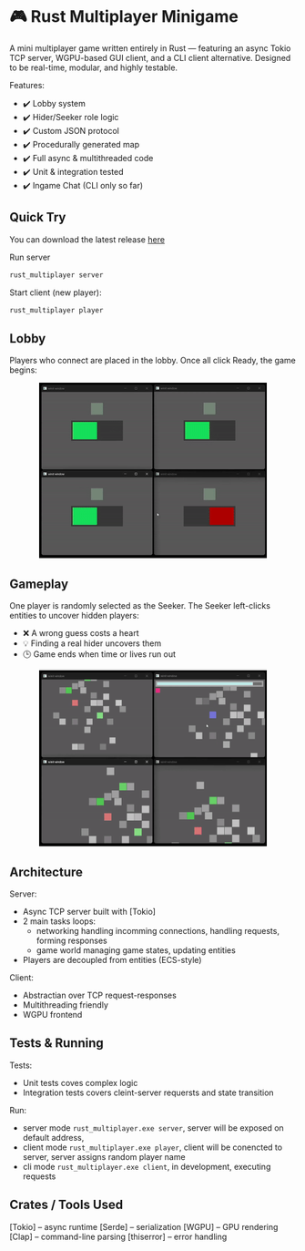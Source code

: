 # 🎮 Rust Multiplayer Minigame

A mini multiplayer game written entirely in Rust — featuring an async Tokio TCP server, WGPU-based GUI client, and a CLI client alternative. Designed to be real-time, modular, and highly testable.

Features:
- ✔️ Lobby system
- ✔️ Hider/Seeker role logic
- ✔️ Custom JSON protocol
- ✔️ Procedurally generated map
- ✔️ Full async & multithreaded code
- ✔️ Unit & integration tested
- ✔️ Ingame Chat (CLI only so far)

## Quick Try

You can download the latest release [here](https://github.com/Gieneq/RustMultiplayer/releases/tag/v0.1.0)

Run server
```cmd
rust_multiplayer server
```

Start client (new player):
 ```cmd
 rust_multiplayer player
 ```

## Lobby

Players who connect are placed in the lobby.
Once all click Ready, the game begins:
<p align="center"> <img src="res/hide_n_seek_opening.gif"> </p>

## Gameplay

One player is randomly selected as the Seeker.
The Seeker left-clicks entities to uncover hidden players:
- ❌ A wrong guess costs a heart
- 💡 Finding a real hider uncovers them
- 🕒 Game ends when time or lives run out

<p align="center"> <img src="res/hide_n_seek_gameplay.gif"> </p>

## Architecture

Server:
- Async TCP server built with [Tokio]
- 2 main tasks loops:
  - networking handling incomming connections, handling requests, forming responses
  - game world managing game states, updating entities
- Players are decoupled from entities (ECS-style)

Client:
- Abstractian over TCP request-responses
- Multithreading friendly
- WGPU frontend

## Tests & Running

Tests:
- Unit tests coves complex logic
- Integration tests covers cleint-server requersts and state transition

Run:
- server mode `rust_multiplayer.exe server`, server will be exposed on default address,
- client mode `rust_multiplayer.exe player`, client will be conencted to server, server assigns random player name
- cli mode `rust_multiplayer.exe client`, in development, executing requests

## Crates / Tools Used
[Tokio] – async runtime
[Serde] – serialization
[WGPU] – GPU rendering
[Clap] – command-line parsing
[thiserror] – error handling

